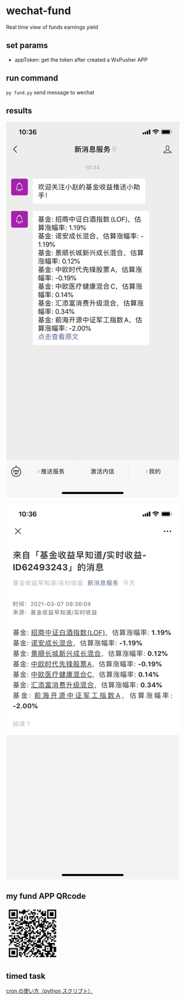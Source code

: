 # wechat-fund

Real time view of funds earnings yield

## set params

- appToken: get the token after created a WxPusher APP

## run command

`py fund.py` send message to wechat

## results

![image](https://github.com/peepa857/wechat-fund/blob/master/image/wx-message.png)

![image](https://github.com/peepa857/wechat-fund/blob/master/image/message-detail.png)

## my fund APP QRcode

![image](https://github.com/peepa857/wechat-fund/blob/master/image/qrcode.png)

## timed task

[cron の使い方（python スクリプト）](https://qiita.com/saira/items/76a5538a6b2556f6b339)
